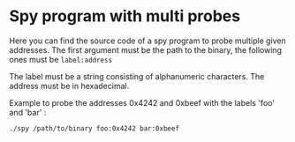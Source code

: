 # Spy program with multi probes
Here you can find the source code of a spy program to probe multiple given addresses.
The first argument must be the path to the binary, the following ones must be `label:address`

The label must be a string consisting of alphanumeric characters. The address must be in hexadecimal.

Example to probe the addresses 0x4242 and 0xbeef with the labels 'foo' and 'bar' :
```
./spy /path/to/binary foo:0x4242 bar:0xbeef
```
